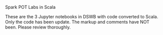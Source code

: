 Spark POT Labs in Scala

These are the 3 Jupyter notebooks in DSWB with code converted to Scala.
Only the code has been update.  The markup and comments have NOT been.
Please review thoroughly.

